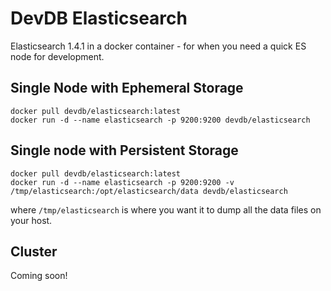 # DevDB Elasticsearch

Elasticsearch 1.4.1 in a docker container - for when you need a quick ES node for development.

## Single Node with Ephemeral Storage

```
docker pull devdb/elasticsearch:latest
docker run -d --name elasticsearch -p 9200:9200 devdb/elasticsearch
```

## Single node with Persistent Storage

```
docker pull devdb/elasticsearch:latest
docker run -d --name elasticsearch -p 9200:9200 -v /tmp/elasticsearch:/opt/elasticsearch/data devdb/elasticsearch
```

where `/tmp/elasticsearch` is where you want it to dump all the data files on your host.

## Cluster

Coming soon!
